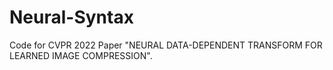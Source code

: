 # Neural-Syntax
Code for CVPR 2022 Paper "NEURAL DATA-DEPENDENT TRANSFORM FOR LEARNED IMAGE COMPRESSION".